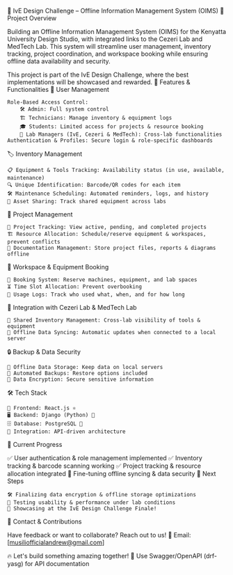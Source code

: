 🚀 IvE Design Challenge – Offline Information Management System (OIMS)
📌 Project Overview

Building an Offline Information Management System (OIMS) for the Kenyatta University Design Studio, with integrated links to the Cezeri Lab and MedTech Lab. This system will streamline user management, inventory tracking, project coordination, and workspace booking while ensuring offline data availability and security.

This project is part of the IvE Design Challenge, where the best implementations will be showcased and rewarded.
🎯 Features & Functionalities
🔑 User Management

    Role-Based Access Control:
        🛠 Admin: Full system control
        🏗 Technicians: Manage inventory & equipment logs
        🎓 Students: Limited access for projects & resource booking
        🔬 Lab Managers (IvE, Cezeri & MedTech): Cross-lab functionalities
    Authentication & Profiles: Secure login & role-specific dashboards

🏷 Inventory Management

    📋 Equipment & Tools Tracking: Availability status (in use, available, maintenance)
    🔍 Unique Identification: Barcode/QR codes for each item
    🛠 Maintenance Scheduling: Automated reminders, logs, and history
    🔗 Asset Sharing: Track shared equipment across labs

📂 Project Management

    📌 Project Tracking: View active, pending, and completed projects
    🏗 Resource Allocation: Schedule/reserve equipment & workspaces, prevent conflicts
    📑 Documentation Management: Store project files, reports & diagrams offline

📅 Workspace & Equipment Booking

    📆 Booking System: Reserve machines, equipment, and lab spaces
    ⏳ Time Slot Allocation: Prevent overbooking
    📜 Usage Logs: Track who used what, when, and for how long

🔗 Integration with Cezeri Lab & MedTech Lab

    🔄 Shared Inventory Management: Cross-lab visibility of tools & equipment
    🔁 Offline Data Syncing: Automatic updates when connected to a local server

🔒 Backup & Data Security

    💾 Offline Data Storage: Keep data on local servers
    🔄 Automated Backups: Restore options included
    🔐 Data Encryption: Secure sensitive information

🛠 Tech Stack

    🎨 Frontend: React.js ⚛️
    🖥 Backend: Django (Python) 🐍
    🗄 Database: PostgreSQL 🐘
    🔗 Integration: API-driven architecture

🚀 Current Progress

✅ User authentication & role management implemented
✅ Inventory tracking & barcode scanning working
✅ Project tracking & resource allocation integrated
🔄 Fine-tuning offline syncing & data security
📌 Next Steps

    🛠 Finalizing data encryption & offline storage optimizations
    🎯 Testing usability & performance under lab conditions
    🎉 Showcasing at the IvE Design Challenge Finale!

📧 Contact & Contributions

Have feedback or want to collaborate? Reach out to us!
📩 Email: [musiliofficialandrew@gmail.com]

🔥 Let's build something amazing together! 🚀
 Use Swagger/OpenAPI (drf-yasg) for API documentation